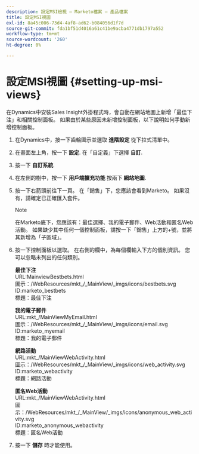 ```yaml
---
description: 設定MSI檢視 — Marketo檔案 — 產品檔案
title: 設定MSI視圖
exl-id: 8a45c006-73d4-4af8-ad62-b084056d1f7d
source-git-commit: fda1bf51d4016a61c41be9acba4771db1797a552
workflow-type: tm+mt
source-wordcount: '260'
ht-degree: 0%

---
```


# 設定MSI視圖 {#setting-up-msi-views}

在Dynamics中安裝Sales Insight外掛程式時，會自動在網站地圖上新增「最佳下注」和相關控制面板。 如果由於某些原因未新增控制面板，以下說明如何手動新增控制面板。

1. 在Dynamics中，按一下齒輪圖示並選取 **進階設定** 從下拉式清單中。

1. 在畫面左上角，按一下 **設定**. 在「自定義」下選擇 **自訂**.

1. 按一下 **自訂系統**.

1. 在左側的樹中，按一下 **用戶端擴充功能** 按兩下 **網站地圖**.

1. 按一下右箭頭前往下一頁。 在「銷售」下，您應該會看到Marketo。 如果沒有，請確定已正確匯入套件。

   >[!NOTE]
   >
   >在Marketo底下，您應該有：最佳選擇、我的電子郵件、Web活動和匿名Web活動。 如果缺少其中任何一個控制面板，請按一下「銷售」上方的+號，並將其新增為「子區域」。

1. 按一下控制面板以選取。 在右側的欄中，為每個欄輸入下方的個別資訊。 您可以忽略未列出的任何類別。

   **最佳下注**</br>
URL:MainviewBestbets.html</br>
圖示：/WebResources/mkt_/_MainView/_imgs/icons/bestbets.svg</br>
ID:marketo_bestbets</br>
標題：最佳下注

   **我的電子郵件**</br>
URL:mkt_/MainViewMyEmail.html</br>
圖示：/WebResources/mkt_/_MainView/_imgs/icons/email.svg</br>
ID:marketo_myemail</br>
標題：我的電子郵件

   **網路活動**</br>
URL:mkt_/MainViewWebActivity.html</br>
圖示：/WebResources/mkt_/_MainView/_imgs/icons/web_activity.svg</br>
ID:marketo_webactivity</br>
標題：網路活動

   **匿名Web活動**</br>
URL:mkt_/MainViewWebActivity.html</br>
圖示：/WebResources/mkt_/_MainView/_imgs/icons/anonymous_web_activity.svg</br>
ID:marketo_anonymous_webactivity</br>
標題：匿名Web活動

1. 按一下 **儲存** 時才能使用。
